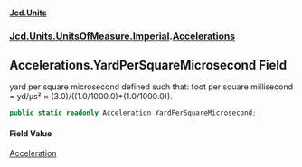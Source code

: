 #### [Jcd.Units](index.md 'index')

### [Jcd.Units.UnitsOfMeasure.Imperial](Jcd.Units.UnitsOfMeasure.Imperial.md 'Jcd.Units.UnitsOfMeasure.Imperial').[Accelerations](Accelerations.md 'Jcd.Units.UnitsOfMeasure.Imperial.Accelerations')

## Accelerations.YardPerSquareMicrosecond Field

yard per square microsecond defined such that: foot per square millisecond = yd/μs² ×
(3.0)/((1.0/1000.0)*(1.0/1000.0)).

```csharp
public static readonly Acceleration YardPerSquareMicrosecond;
```

#### Field Value

[Acceleration](Acceleration.md 'Jcd.Units.UnitTypes.Acceleration')